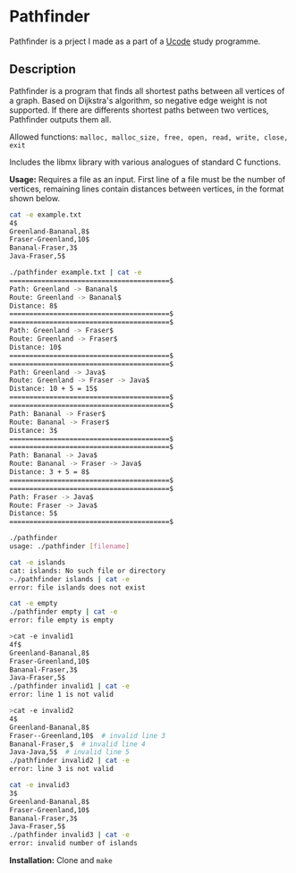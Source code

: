 # Pathfinder

Pathfinder is a prject I made as a part of a [Ucode](https://unit.ua/en/) study programme.

## Description

Pathfinder is a program that finds all shortest paths between all vertices of a graph.
Based on Dijkstra's algorithm, so negative edge weight is not supported. If there are differents shortest paths between two vertices, Pathfinder outputs them all.

Allowed functions:
```malloc, malloc_size, free, open, read, write, close, exit```

Includes the libmx library with various analogues of standard C functions.

**Usage:**
Requires a file as an input. First line of a file must be the number of vertices, remaining lines contain distances between vertices, in the format shown below.

```bash
cat -e example.txt
4$
Greenland-Bananal,8$
Fraser-Greenland,10$
Bananal-Fraser,3$
Java-Fraser,5$

./pathfinder example.txt | cat -e
========================================$
Path: Greenland -> Bananal$
Route: Greenland -> Bananal$
Distance: 8$
========================================$
========================================$
Path: Greenland -> Fraser$
Route: Greenland -> Fraser$
Distance: 10$
========================================$
========================================$
Path: Greenland -> Java$
Route: Greenland -> Fraser -> Java$
Distance: 10 + 5 = 15$
========================================$
========================================$
Path: Bananal -> Fraser$
Route: Bananal -> Fraser$
Distance: 3$
========================================$
========================================$
Path: Bananal -> Java$
Route: Bananal -> Fraser -> Java$
Distance: 3 + 5 = 8$
========================================$
========================================$
Path: Fraser -> Java$
Route: Fraser -> Java$
Distance: 5$
========================================$

./pathfinder
usage: ./pathfinder [filename]

cat -e islands
cat: islands: No such file or directory
>./pathfinder islands | cat -e
error: file islands does not exist

cat -e empty
./pathfinder empty | cat -e
error: file empty is empty

>cat -e invalid1
4f$
Greenland-Bananal,8$
Fraser-Greenland,10$
Bananal-Fraser,3$
Java-Fraser,5$
./pathfinder invalid1 | cat -e
error: line 1 is not valid

>cat -e invalid2
4$
Greenland-Bananal,8$
Fraser--Greenland,10$  # invalid line 3
Bananal-Fraser,$  # invalid line 4
Java-Java,5$  # invalid line 5
./pathfinder invalid2 | cat -e
error: line 3 is not valid

cat -e invalid3
3$
Greenland-Bananal,8$
Fraser-Greenland,10$
Bananal-Fraser,3$
Java-Fraser,5$
./pathfinder invalid3 | cat -e
error: invalid number of islands
```

**Installation:** Clone and  ```make```

